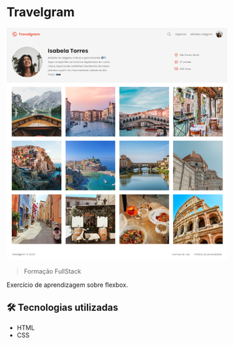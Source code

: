 # Travelgram

<div align="center">
    <img src="./.github/print.png" alt="preview">
</div>

> Formação FullStack

Exercício de aprendizagem sobre flexbox.

## 🛠️ Tecnologias utilizadas

- HTML
- CSS